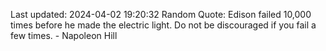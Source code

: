 Last updated: 2024-04-02 19:20:32
Random Quote: Edison failed 10,000 times before he made the electric light. Do not be discouraged if you fail a few times. - Napoleon Hill